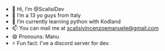 - 👋 Hi, I’m @ScalisiDev
- 👀 I’m a 13 yo guys from Italy
- 🌱 I’m currently learning python with Kodland 
- 📫 You can mail me at scalisivincenzoemanuele@gmail.com
- 😄 Pronouns: Manu
- ⚡ Fun fact: I've a discord server for dev.


